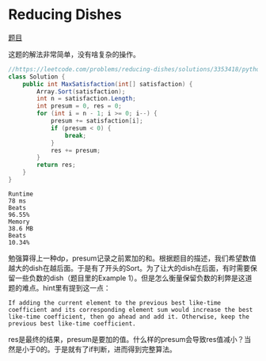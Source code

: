 # Reducing Dishes

[题目](https://leetcode.com/problems/reducing-dishes/description/)

这题的解法非常简单，没有啥复杂的操作。

```c#
//https://leetcode.com/problems/reducing-dishes/solutions/3353418/python-java-c-simple-solution-easy-to-understand/
class Solution {
    public int MaxSatisfaction(int[] satisfaction) {
        Array.Sort(satisfaction);
        int n = satisfaction.Length;
        int presum = 0, res = 0;
        for (int i = n - 1; i >= 0; i--) {
            presum += satisfaction[i];
            if (presum < 0) {
                break;
            }
            res += presum;
        }
        return res;
    }
}
```

```
Runtime
78 ms
Beats
96.55%
Memory
38.6 MB
Beats
10.34%
```

勉强算得上一种dp，presum记录之前累加的和。根据题目的描述，我们希望数值越大的dish在越后面。于是有了开头的Sort。为了让大的dish在后面，有时需要保留一些负数的dish（题目里的Example 1）。但是怎么衡量保留负数的利弊是这道题的难点。hint里有提到这一点：

```
If adding the current element to the previous best like-time coefficient and its corresponding element sum would increase the best like-time coefficient, then go ahead and add it. Otherwise, keep the previous best like-time coefficient.
```

res是最终的结果，presum是要加的值。什么样的presum会导致res值减小？当然是小于0的。于是就有了if判断，进而得到完整算法。